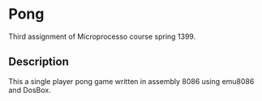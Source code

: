 # Pong
Third assignment of Microprocesso course spring 1399.
## Description
This a single player pong game written in assembly 8086 using emu8086 and DosBox.
